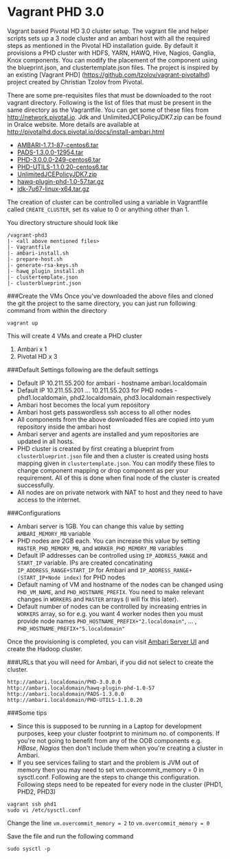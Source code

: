 # Vagrant PHD 3.0

Vagrant based Pivotal HD 3.0 cluster setup. The vagrant file and helper scripts sets up a 3 node cluster and an ambari host with all the required steps as mentioned in the Pivotal HD installation guide. By default it provisions a PHD cluster with HDFS, YARN, HAWQ, Hive, Nagios, Ganglia, Knox components. You can modify the placement of the component using the blueprint.json, and clustertemplate.json files. The project is inspired by an existing [Vagrant PHD] (https://github.com/tzolov/vagrant-pivotalhd) project created by Christian Tzolov from Pivotal.


There are some pre-requisites files that must be downloaded to the root vagrant directory. Following is the list of files that must be present in the same directory as the Vagrantfile. You can get some of these files from http://network.pivotal.io. Jdk and UnlimitedJCEPolicyJDK7.zip can be found in Oralce website. More details are available at http://pivotalhd.docs.pivotal.io/docs/install-ambari.html

 - [AMBARI-1.7.1-87-centos6.tar](https://network.pivotal.io/products/pivotal-hd)
 - [PADS-1.3.0.0-12954.tar](https://network.pivotal.io/products/pivotal-hawq)
 - [PHD-3.0.0.0-249-centos6.tar](https://network.pivotal.io/products/pivotal-hd)
 - [PHD-UTILS-1.1.0.20-centos6.tar](https://network.pivotal.io/products/pivotal-hd)
 - [UnlimitedJCEPolicyJDK7.zip](http://www.oracle.com/technetwork/jp/java/javase/downloads/jce-7-download-432124.html)
 - [hawq-plugin-phd-1.0-57.tar.gz](https://network.pivotal.io/products/pivotal-hawq)
 - [jdk-7u67-linux-x64.tar.gz](http://www.oracle.com/technetwork/java/javase/downloads/java-archive-downloads-javase7-521261.html#jdk-7u67-oth-JPR)
  
The creation of cluster can be controlled using a variable in Vagrantfile called `CREATE_CLUSTER`, set its value to 0 or anything other than 1.

You directory structure should look like
```
/vagrant-phd3
|- <all above mentioned files>
|- Vagrantfile
|- ambari-install.sh
|- prepare-host.sh
|- generate-rsa-keys.sh
|- hawq_plugin_install.sh
|- clustertemplate.json
|- clusterblueprint.json
```
###Create the VMs
Once you've downloaded the above files and cloned the git the project to the same directory, you can just run following command from within the directory

`vagrant up` 

This will create 4 VMs and create a PHD cluster

1. Ambari x 1
2. Pivotal HD x 3 


###Default Settings
following are the default settings
- Default IP 10.211.55.200 for ambari - hostname ambari.localdomain
- Default IP 10.211.55.201 ... 10.211.55.203 for PHD nodes - phd1.localdomain, phd2.localdomain, phd3.localdomain respectively
- Ambari host becomes the local yum repository
- Ambari host gets passwordless ssh access to all other nodes
- All components from the above downloaded files are copied into yum repository inside the ambari host
- Ambari server and agents are installed and yum repositories are updated in all hosts.
- PHD cluster is created by first creating a blueprint from `clusterblueprint.json` file and then a cluster is created using hosts mapping given in `clustertemplate.json`. You can modify these files to change component mapping or drop component as per your requirement. All of this is done when final node of the cluster is created successfully.
- All nodes are on private network with NAT to host and they need to have access to the internet. 

###Configurations
- Ambari server is 1GB. You can change this value by setting ```AMBARI_MEMORY_MB``` variable
- PHD nodes are 2GB each. You can increase this value by setting ```MASTER_PHD_MEMORY_MB```, and ```WORKER_PHD_MEMORY_MB``` variables
- Default IP addresses can be controlled using ```IP_ADDRESS_RANGE``` and ``START_IP`` variable. IPs are created concatinating ```IP_ADDRESS_RANGE+START_IP``` for Ambari and ``IP_ADDRESS_RANGE+(START_IP+Node index)`` for PHD nodes 
- Default naming of VM and hostname of the nodes can be changed using `PHD_VM_NAME`, and `PHD_HOSTNAME_PREFIX`. You need to make relevant changes in `WORKERS` and `MASTER` arrays (i will fix this later).
- Default number of nodes can be controlled by increasing entries in `WORKERS` array, so for e.g. you want 4 worker nodes then you must provide node names `PHD_HOSTNAME_PREFIX+"2.localdomain"`, ... , `PHD_HOSTNAME_PREFIX+"5.localdomain"`

Once the provisioning is completed, you can visit [Ambari Server UI](http://10.211.55.200:8080/) and create the Hadoop cluster. 

###URLs that you will need for Ambari, if you did not select to create the cluster.
```
http://ambari.localdomain/PHD-3.0.0.0
http://ambari.localdomain/hawq-plugin-phd-1.0-57
http://ambari.localdomain/PADS-1.3.0.0
http://ambari.localdomain/PHD-UTILS-1.1.0.20

```

###Some tips 
- Since this is supposed to be running in a Laptop for development purposes, keep your cluster footprint to minimum no. of components. If you're not going to benefit from any of the OOB components e.g. *HBase*, *Nagios* then don't include them when you're creating a cluster in Ambari. 
- If you see services failing to start and the problem is JVM out of memory then you may need to set vm.overcommit_memory = 0 in sysctl.conf. Following are the steps to change this configuration. Following steps need to be repeated for every node in the cluster (PHD1, PHD2, PHD3)

```
vagrant ssh phd1
sudo vi /etc/sysctl.conf
```
Change the line ```vm.overcommit_memory = 2``` to ```vm.overcommit_memory = 0```

Save the file and run the following command

```
sudo sysctl -p
```




